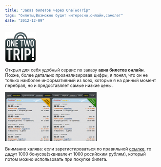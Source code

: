 ```yaml
---
title: "Заказ билетов через OneTwoTrip"
tags: "билеты,Возможно будет интересно,онлайн,самолет"
date: "2012-12-09"
---
```


[![](images/onetwotrip_logo.png "onetwotrip_logo")](http://www.onetwotrip.com/?lid=3b654Jz1Q "onetwotrip")

Открыл для себя удобный сервис по заказу **авиа билетов онлайн**. Позже, более детально проанализировав цифры, я понял, что он не только наиболее информативный из всех, которые я на данный момент перебрал, но и предоставляет самые низкие цены.

![](images/trip-300x161.png "trip")

Внимание халява: если зарегистироваться по правильной [ссылке](http://www.onetwotrip.com/?lid=3b654Jz1Q), то дадут 1000 бонусов(эквивалент 1000 росийским рублям), который потом можно использовать при покупке билета.
